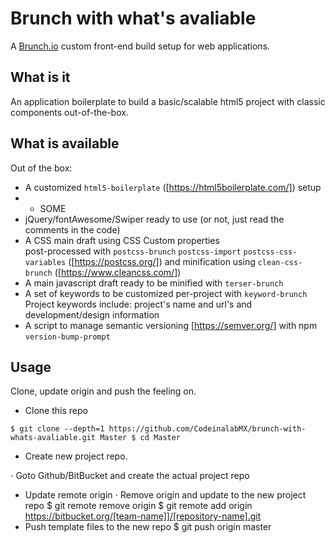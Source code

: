 # Brunch with what's avaliable
A [Brunch.io](http://brunch.io) custom front-end build setup for web applications.
## What is it
An application boilerplate to build a basic/scalable html5 project with classic components out-of-the-box.

## What is available
Out of the box:
* A customized `html5-boilerplate` ([https://html5boilerplate.com/]) setup
* * SOME
* jQuery/fontAwesome/Swiper ready to use (or not, just read the comments in the code)
* A CSS main draft using CSS Custom properties 	
post-processed with `postcss-brunch` `postcss-import` `postcss-css-variables` ([https://postcss.org/]) and minification using `clean-css-brunch` ([https://www.cleancss.com/])
* A main javascript draft
ready to be minified with `terser-brunch`
* A set of keywords to be customized per-project with `keyword-brunch`
Project keywords include: project's name and url's and development/design information
* A script to manage semantic versioning [https://semver.org/] with npm `version-bump-prompt`

## Usage
Clone, update origin and push the feeling on.
* Clone this repo

`
$ git clone --depth=1 https://github.com/CodeinalabMX/brunch-with-whats-avaliable.git Master
$ cd Master
`

* Create new project repo.

⋅ Goto Github/BitBucket and create the actual project repo

* Update remote origin
⋅ Remove origin and update to the new project repo
$ git remote remove origin
$ git remote add origin https://bitbucket.org/[team-name]]/[repository-name].git
* Push template files to the new repo
$ git push origin master